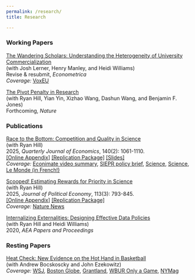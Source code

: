 ```yaml
---
permalink: /research/
title: Research

---
```


### Working Papers
 
[The Wandering Scholars: Understanding the Heterogeneity of University Commercialization]({{https://carolynstein.github.io}}/files/papers/universities.pdf)<br> 
(with Josh Lerner, Henry Manley, and Heidi Williams)<br>
Revise & resubmit, *Econometrica*<br>
*Coverage:* [VoxEU](https://cepr.org/voxeu/columns/commercialisation-university-research-role-people-versus-place)

[The Pivot Penalty in Research]({{https://carolynstein.github.io}}/files/papers/pivot.pdf)<br>
(with Ryan Hill, Yian Yin, Xizhao Wang, Dashun Wang, and Benjamin F. Jones)<br>
Forthcoming, *Nature*


### Publications

[Race to the Bottom: Competition and Quality in Science]({{https://carolynstein.github.io}}/files/papers/comp_qual.pdf)<br>
(with Ryan Hill)<br>
2025, *Quarterly Journal of Economics*, 140(2): 1061-1110.<br>
[[Online Appendix]]({{https://carolynstein.github.io}}/files/papers/comp_qual_appendix.pdf) [[Replication Package]](https://dataverse.harvard.edu/dataset.xhtml?persistentId=doi:10.7910/DVN/KD7A8B) [[Slides]]({{https://carolynstein.github.io}}/files/papers/comp_qual_slides.pdf)<br>
*Coverage:* [Econimate video summary](https://www.youtube.com/watch?v=tVHONMdMj6U&ab_channel=econimate),  [SIEPR policy brief](https://siepr.stanford.edu/publications/policy-brief/race-bottom-how-competition-publish-first-can-hurt-scientific-quality), [Science](https://www.science.org/doi/10.1126/science.adx8699#sec-5), [Science](https://www.science.org/doi/10.1126/science.adx8699#sec-5), [Le Monde (in French!)](https://www.lemonde.fr/sciences/article/2022/05/03/quand-la-competition-nuit-gravement-a-la-qualite-de-la-recherche-scientifique_6124621_1650684.html)

[Scooped! Estimating Rewards for Priority in Science]({{https://carolynstein.github.io}}/files/papers/scooped.pdf)<br> 
(with Ryan Hill)<br>
2025, *Journal of Political Economy*, 113(3): 793-845.<br>
[[Online Appendix]]({{https://carolynstein.github.io}}/files/papers/scooped_appendix.pdf) [[Replication Package]](https://dataverse.harvard.edu/dataset.xhtml?persistentId=doi:10.7910/DVN/TJ5VCW)<br>
*Coverage:* [Nature News](https://www.nature.com/articles/d41586-019-03648-4)<br>

  
[Internalizing Externalities: Designing Effective Data Policies]({{https://carolynstein.github.io}}/files/papers/Hill_Stein_Williams_2020.pdf)<br> 
(with Ryan Hill and Heidi Williams)<br>
2020, *AEA Papers and Proceedings*

### Resting Papers

[Heat Check: New Evidence on the Hot Hand in Basketball]({{https://carolynstein.github.io}}/files/papers/hot_hand.pdf)<br> 
(with Andrew Bocskoscky and John Ezekowitz)<br>
*Coverage:* [WSJ](https://www.wsj.com/articles/does-the-hot-hand-exist-in-basketball-1393541857), [Boston Globe](https://www.bostonglobe.com/ideas/2014/02/09/the-hot-hand-might-real-after-all/N8V34bGLWhPqk0Sx9yoHWI/story.html), [Grantland](https://grantland.com/the-triangle/biting-the-hot-hand-basketballs-enduring-streakiness-debate-rages-on/), [WBUR Only a Game](https://www.wbur.org/onlyagame/2014/05/24/basketball-hot-hand-harvard-research), [NYMag](https://www.thecut.com/2016/08/how-researchers-discovered-the-basketball-hot-hand.html#_ga=2.25685373.1594261654.1627605437-1506156713.1627605437)


